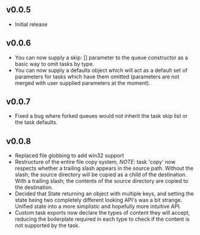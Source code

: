 v0.0.5
------
+ Initial release

v0.0.6
------
+ You can now supply a skip: [] parameter to the queue constructor as a basic way to omit tasks by type.
+ You can now supply a defaults object which will act as a default set of parameters for tasks
which have them omitted (parameters are not merged with user supplied parameters at the moment).

v0.0.7
------
+ Fixed a bug where forked queues would not inherit the task skip list or the task defaults.

v0.0.8
------
+ Replaced file globbing to add win32 support
+ Restructure of the entire file copy system, *NOTE*: task 'copy' now respects whether a trailing slash appears in the
source path. Without the slash; the source directory will be copied as a child of the destination. With a trailing
slash; the contents of the source directory are copied to the destination.
+ Decided that State returning an object with multiple keys, and setting the state being two completely different looking
API's was a bit strange. Unified state into a more simplistic and hopefully more intuitive API.
+ Custom task exports now declare the types of content they will accept, reducing the boilerplate required in each type
to check if the content is not supported by the task.
